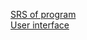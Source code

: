 <a href="https://github.com/MneMoSho/checkRepo/blob/master/Requirment/Srs.md">SRS of program</a>
<br>
<a href="https://github.com/MneMoSho/checkRepo/tree/master/mockups">User interface</a>
